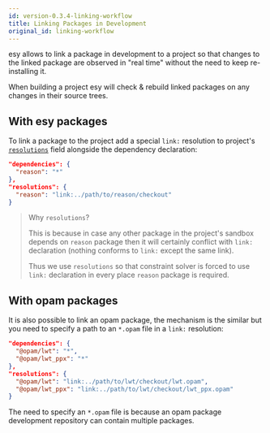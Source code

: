 ```yaml
---
id: version-0.3.4-linking-workflow
title: Linking Packages in Development
original_id: linking-workflow
---
```


esy allows to link a package in development to a project so that changes to the
linked package are observed in "real time" without the need to keep
re-installing it.

When building a project esy will check & rebuild linked packages on any changes
in their source trees.

## With esy packages

To link a package to the project add a special `link:` resolution to project's
[`resolutions`](cfg-resolutions) field alongside the dependency declaration:

```json
"dependencies": {
  "reason": "*"
},
"resolutions": {
  "reason": "link:../path/to/reason/checkout"
}
```

> Why `resolutions`?
>
> This is because in case any other package in the project's sandbox depends on
> `reason` package then it will certainly conflict with `link:` declaration
> (nothing conforms to `link:` except the same link).
>
> Thus we use `resolutions` so that constraint solver is forced to use `link:`
> declaration in every place `reason` package is required.

## With opam packages

It is also possible to link an opam package, the mechanism is the similar but
you need to specify a path to an `*.opam` file in a `link:` resolution:

```json
"dependencies": {
  "@opam/lwt": "*",
  "@opam/lwt_ppx": "*"
},
"resolutions": {
  "@opam/lwt": "link:../path/to/lwt/checkout/lwt.opam",
  "@opam/lwt_ppx": "link:../path/to/lwt/checkout/lwt_ppx.opam"
}
```

The need to specify an `*.opam` file is because an opam package development repository can contain multiple packages.

[cfg-resolutions]: configuration.md#resolutions
